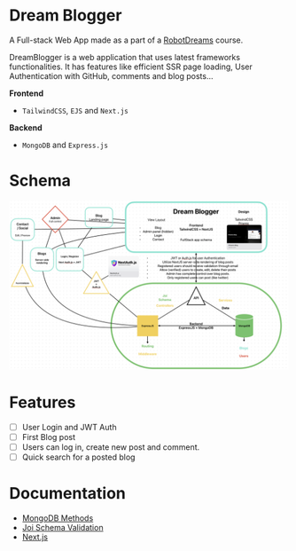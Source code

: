 # Dream Blogger

A Full-stack Web App made as a part of a [RobotDreams](https://github.com/nightguarder/RobotDreams.git) course.

DreamBlogger is a web application that uses latest frameworks functionalities. It has features like efficient SSR page loading, User Authentication with GitHub, comments and blog posts...

__Frontend__
- `TailwindCSS`, `EJS` and `Next.js`

__Backend__
- `MongoDB` and ``Express.js`` 

# Schema

![Schema](public/projectschema.png )

# Features

- [ ] User Login and JWT Auth
- [ ] First Blog post
- [ ] Users can log in, create new post and comment.
- [ ] Quick search for a posted blog

# Documentation

- [MongoDB Methods](https://github.com/nightguarder/DreamBlogger.git)
- [Joi Schema Validation](https://joi.dev/api/?v=17.9.1)
- [Next.js](https://nextjs.org/docs)

